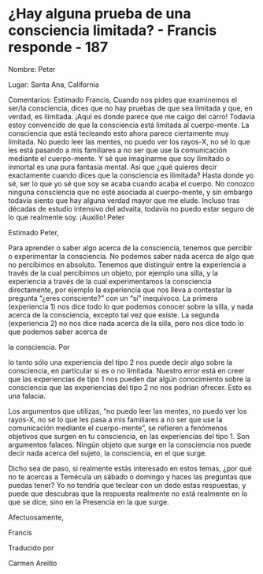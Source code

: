 # ¿Hay alguna prueba de una consciencia limitada? - Francis responde - 187

Nombre: Peter

Lugar: Santa Ana, California

Comentarios: Estimado Francis, Cuando nos pides que examinemos el ser/la consciencia, dices que no hay pruebas de que sea limitada y que, en verdad, es ilimitada. ¡Aquí es donde parece que me caigo del carro! Todavía estoy convencido de que la consciencia está limitada al cuerpo-mente. La consciencia que está tecleando esto ahora parece ciertamente muy limitada. No puedo leer las mentes, no puedo ver los rayos-X, no sé lo que les está pasando a mis familiares a no ser que use la comunicación mediante el cuerpo-mente. Y sé que imaginarme que soy ilimitado o inmortal es una pura fantasía mental. Así que ¿qué quieres decir exactamente cuando dices que la consciencia es ilimitada? Hasta donde yo sé, ser lo que yo sé que soy se acaba cuando acaba el cuerpo. No conozco ninguna consciencia que no esté asociada al cuerpo-mente, y sin embargo todavía siento que hay alguna verdad mayor que me elude. Incluso tras décadas de estudio intensivo del advaita, todavía no puedo estar seguro de lo que realmente soy. ¡Auxilio! Peter

Estimado Peter,

Para aprender o saber algo acerca de la consciencia, tenemos que percibir o experimentar la consciencia. No podemos saber nada acerca de algo que no percibimos en absoluto. Tenemos que distinguir entre la experiencia a través de la cual percibimos un objeto, por ejemplo una silla, y la experiencia a través de la cual experimentamos la consciencia directamente, por ejemplo la experiencia que nos lleva a contestar la pregunta “¿eres consciente?” con un “sí” inequívoco. La primera (experiencia 1) nos dice todo lo que podemos conocer sobre la silla, y nada acerca de la consciencia, excepto tal vez que existe. La segunda (experiencia 2) no nos dice nada acerca de la silla, pero nos dice todo lo que podemos saber acerca de

la consciencia. Por

lo tanto sólo una experiencia del tipo 2 nos puede decir algo sobre la consciencia, en particular si es o no limitada. Nuestro error está en creer que las experiencias de tipo 1 nos pueden dar algún conocimiento sobre la consciencia que las experiencias del tipo 2 no nos podrían ofrecer. Esto es una falacia.

Los argumentos que utilizas, “no puedo leer las mentes, no puedo ver los rayos-X, no sé lo que les pasa a mis familiares a no ser que use la comunicación mediante el cuerpo-mente”, se refieren a fenómenos objetivos que surgen en tu consciencia, en las experiencias del tipo 1. Son argumentos falaces. Ningún objeto que surge en la consciencia nos puede decir nada acerca del sujeto, la consciencia, en el que surge.

Dicho sea de paso, si realmente estás interesado en estos temas, ¿por qué no te acercas a Temécula un sábado o domingo y haces las preguntas que puedas tener? Yo no tendría que teclear con un dedo estas respuestas, y puede que descubras que la respuesta realmente no está realmente en lo que se dice, sino en la Presencia en la que surge.

Afectuosamente,

Francis

Traducido por

Carmen Areitio

